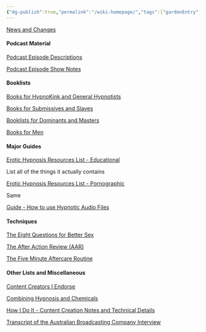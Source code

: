 ```yaml
---
{"dg-publish":true,"permalink":"/wiki-homepage/","tags":["gardenEntry"]}
---
```



[News and Changes](News%20and%20Changes.md)

#### Podcast Material

[Podcast Episode Descriptions](Podcast%20Episode%20Descriptions.md)

[Podcast Episode Show Notes](Podcast%20Episode%20Show%20Notes.md)

#### Booklists

[Books for HypnoKink and General Hypnotists](Books%20for%20HypnoKink%20and%20General%20Hypnotists.md)

[Books for Submissives and Slaves](Books%20for%20Submissives%20and%20Slaves.md)

[Booklists for Dominants and Masters](Booklists%20for%20Dominants%20and%20Masters.md)

[Books for Men](Books%20for%20Men.md)

#### Major Guides

[Erotic Hypnosis Resources List - Educational](Erotic%20Hypnosis%20Resources%20List%20-%20Educational.md)

List all of the things it actually contains

[Erotic Hypnosis Resources List - Pornographic](Erotic%20Hypnosis%20Resources%20List%20-%20Pornographic.md)

Same

[Guide - How to use Hypnotic Audio Files](Guide%20-%20How%20to%20use%20Hypnotic%20Audio%20Files.md)

#### Techniques

[The Eight Questions for Better Sex](The%20Eight%20Questions%20for%20Better%20Sex.md)

[The After Action Review (AAR)](The%20After%20Action%20Review%20(AAR).md)

[The Five Minute Aftercare Routine](The%20Five%20Minute%20Aftercare%20Routine.md)

#### Other Lists and Miscellaneous

[Content Creators I Endorse](Content%20Creators%20I%20Endorse.md)

[Combining Hypnosis and Chemicals](Combining%20Hypnosis%20and%20Chemicals.md)

[How I Do It - Content Creation Notes and Technical Details](How%20I%20Do%20It%20-%20Content%20Creation%20Notes%20and%20Technical%20Details.md)

[Transcript of the Australian Broadcasting Company Interview](Transcript%20of%20the%20Australian%20Broadcasting%20Company%20Interview.md)
